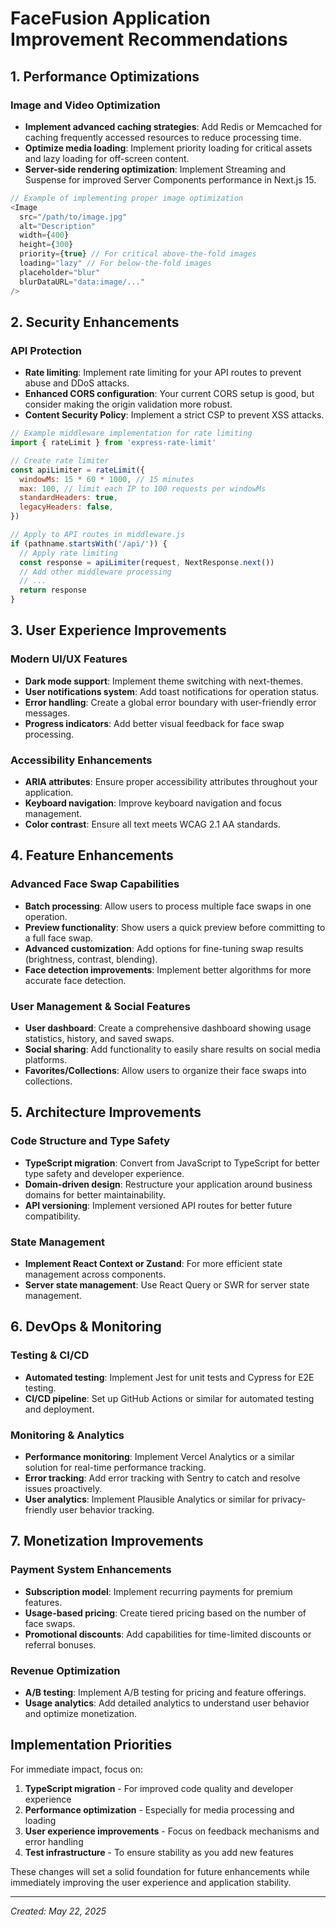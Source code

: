 # FaceFusion Application Improvement Recommendations

## 1. Performance Optimizations

### Image and Video Optimization

- **Implement advanced caching strategies**: Add Redis or Memcached for caching frequently accessed resources to reduce processing time.
- **Optimize media loading**: Implement priority loading for critical assets and lazy loading for off-screen content.
- **Server-side rendering optimization**: Implement Streaming and Suspense for improved Server Components performance in Next.js 15.

```javascript
// Example of implementing proper image optimization
<Image
  src="/path/to/image.jpg"
  alt="Description"
  width={400}
  height={300}
  priority={true} // For critical above-the-fold images
  loading="lazy" // For below-the-fold images
  placeholder="blur"
  blurDataURL="data:image/..."
/>
```

## 2. Security Enhancements

### API Protection

- **Rate limiting**: Implement rate limiting for your API routes to prevent abuse and DDoS attacks.
- **Enhanced CORS configuration**: Your current CORS setup is good, but consider making the origin validation more robust.
- **Content Security Policy**: Implement a strict CSP to prevent XSS attacks.

```javascript
// Example middleware implementation for rate limiting
import { rateLimit } from 'express-rate-limit'

// Create rate limiter
const apiLimiter = rateLimit({
  windowMs: 15 * 60 * 1000, // 15 minutes
  max: 100, // limit each IP to 100 requests per windowMs
  standardHeaders: true,
  legacyHeaders: false,
})

// Apply to API routes in middleware.js
if (pathname.startsWith('/api/')) {
  // Apply rate limiting
  const response = apiLimiter(request, NextResponse.next())
  // Add other middleware processing
  // ...
  return response
}
```

## 3. User Experience Improvements

### Modern UI/UX Features

- **Dark mode support**: Implement theme switching with next-themes.
- **User notifications system**: Add toast notifications for operation status.
- **Error handling**: Create a global error boundary with user-friendly error messages.
- **Progress indicators**: Add better visual feedback for face swap processing.

### Accessibility Enhancements

- **ARIA attributes**: Ensure proper accessibility attributes throughout your application.
- **Keyboard navigation**: Improve keyboard navigation and focus management.
- **Color contrast**: Ensure all text meets WCAG 2.1 AA standards.

## 4. Feature Enhancements

### Advanced Face Swap Capabilities

- **Batch processing**: Allow users to process multiple face swaps in one operation.
- **Preview functionality**: Show users a quick preview before committing to a full face swap.
- **Advanced customization**: Add options for fine-tuning swap results (brightness, contrast, blending).
- **Face detection improvements**: Implement better algorithms for more accurate face detection.

### User Management & Social Features

- **User dashboard**: Create a comprehensive dashboard showing usage statistics, history, and saved swaps.
- **Social sharing**: Add functionality to easily share results on social media platforms.
- **Favorites/Collections**: Allow users to organize their face swaps into collections.

## 5. Architecture Improvements

### Code Structure and Type Safety

- **TypeScript migration**: Convert from JavaScript to TypeScript for better type safety and developer experience.
- **Domain-driven design**: Restructure your application around business domains for better maintainability.
- **API versioning**: Implement versioned API routes for better future compatibility.

### State Management

- **Implement React Context or Zustand**: For more efficient state management across components.
- **Server state management**: Use React Query or SWR for server state management.

## 6. DevOps & Monitoring

### Testing & CI/CD

- **Automated testing**: Implement Jest for unit tests and Cypress for E2E testing.
- **CI/CD pipeline**: Set up GitHub Actions or similar for automated testing and deployment.

### Monitoring & Analytics

- **Performance monitoring**: Implement Vercel Analytics or a similar solution for real-time performance tracking.
- **Error tracking**: Add error tracking with Sentry to catch and resolve issues proactively.
- **User analytics**: Implement Plausible Analytics or similar for privacy-friendly user behavior tracking.

## 7. Monetization Improvements

### Payment System Enhancements

- **Subscription model**: Implement recurring payments for premium features.
- **Usage-based pricing**: Create tiered pricing based on the number of face swaps.
- **Promotional discounts**: Add capabilities for time-limited discounts or referral bonuses.

### Revenue Optimization

- **A/B testing**: Implement A/B testing for pricing and feature offerings.
- **Usage analytics**: Add detailed analytics to understand user behavior and optimize monetization.

## Implementation Priorities

For immediate impact, focus on:

1. **TypeScript migration** - For improved code quality and developer experience
2. **Performance optimization** - Especially for media processing and loading
3. **User experience improvements** - Focus on feedback mechanisms and error handling
4. **Test infrastructure** - To ensure stability as you add new features

These changes will set a solid foundation for future enhancements while immediately improving the user experience and application stability.

---

_Created: May 22, 2025_
